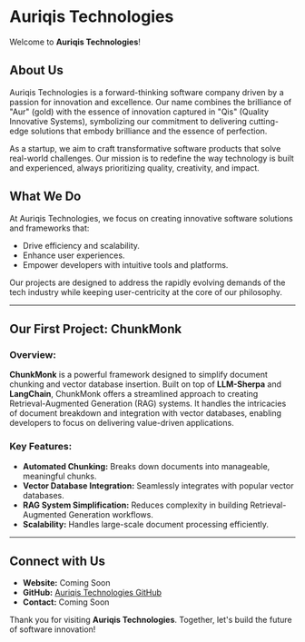 # Auriqis Technologies

Welcome to **Auriqis Technologies**!

## About Us

Auriqis Technologies is a forward-thinking software company driven by a passion for innovation and excellence. Our name combines the brilliance of "Aur" (gold) with the essence of innovation captured in "Qis" (Quality Innovative Systems), symbolizing our commitment to delivering cutting-edge solutions that embody brilliance and the essence of perfection.

As a startup, we aim to craft transformative software products that solve real-world challenges. Our mission is to redefine the way technology is built and experienced, always prioritizing quality, creativity, and impact.

## What We Do

At Auriqis Technologies, we focus on creating innovative software solutions and frameworks that:
- Drive efficiency and scalability.
- Enhance user experiences.
- Empower developers with intuitive tools and platforms.

Our projects are designed to address the rapidly evolving demands of the tech industry while keeping user-centricity at the core of our philosophy.

---

## Our First Project: ChunkMonk

### Overview:

**ChunkMonk** is a powerful framework designed to simplify document chunking and vector database insertion. Built on top of **LLM-Sherpa** and **LangChain**, ChunkMonk offers a streamlined approach to creating Retrieval-Augmented Generation (RAG) systems. It handles the intricacies of document breakdown and integration with vector databases, enabling developers to focus on delivering value-driven applications.

### Key Features:
- **Automated Chunking:** Breaks down documents into manageable, meaningful chunks.
- **Vector Database Integration:** Seamlessly integrates with popular vector databases.
- **RAG System Simplification:** Reduces complexity in building Retrieval-Augmented Generation workflows.
- **Scalability:** Handles large-scale document processing efficiently.

---

## Connect with Us

- **Website:** Coming Soon
- **GitHub:** [Auriqis Technologies GitHub](https://github.com/Auriqis)
- **Contact:** Coming Soon <!-- hello@auriqis.com -->

Thank you for visiting **Auriqis Technologies**. Together, let's build the future of software innovation!
